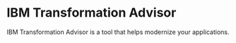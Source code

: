 # IBM Transformation Advisor
IBM Transformation Advisor is a tool that helps modernize your applications.
